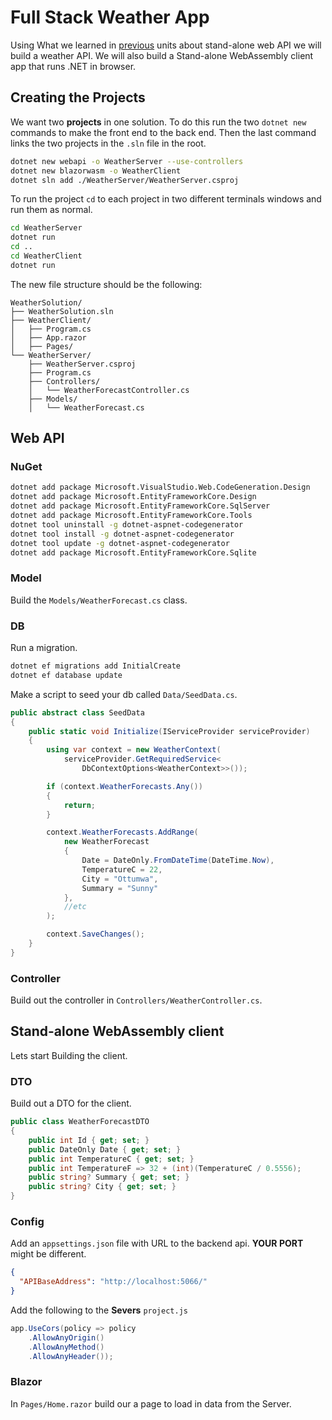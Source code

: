 # Full Stack Weather App

Using What we learned in [previous](https://learn.microsoft.com/en-us/aspnet/core/tutorials/first-mongo-app?view=aspnetcore-9.0&tabs=visual-studio) units about stand-alone web API we will build a weather API.
We will also build a Stand-alone WebAssembly client app that runs .NET in browser.

## Creating the Projects

We want two **projects** in one solution. 
To do this run the two `dotnet new` commands to make the front end to the back end. 
Then the last command links the two projects in the `.sln` file in the root. 

```bash
dotnet new webapi -o WeatherServer --use-controllers
dotnet new blazorwasm -o WeatherClient
dotnet sln add ./WeatherServer/WeatherServer.csproj 
```

To run the project `cd` to each project in two different terminals windows and run them as normal. 

```bash
cd WeatherServer
dotnet run 
cd ..
cd WeatherClient
dotnet run
```

The new file structure should be the following: 

```
WeatherSolution/
├── WeatherSolution.sln
├── WeatherClient/
│   ├── Program.cs
│   ├── App.razor
│   ├── Pages/
└── WeatherServer/
    ├── WeatherServer.csproj
    ├── Program.cs
    ├── Controllers/
    │   └── WeatherForecastController.cs
    ├── Models/
    │   └── WeatherForecast.cs
```


## Web API

### NuGet

```bash
dotnet add package Microsoft.VisualStudio.Web.CodeGeneration.Design
dotnet add package Microsoft.EntityFrameworkCore.Design
dotnet add package Microsoft.EntityFrameworkCore.SqlServer
dotnet add package Microsoft.EntityFrameworkCore.Tools
dotnet tool uninstall -g dotnet-aspnet-codegenerator
dotnet tool install -g dotnet-aspnet-codegenerator
dotnet tool update -g dotnet-aspnet-codegenerator
dotnet add package Microsoft.EntityFrameworkCore.Sqlite
```

### Model

Build the `Models/WeatherForecast.cs` class.

### DB

Run a migration.

```bash
dotnet ef migrations add InitialCreate
dotnet ef database update
```

Make a script to seed your db called `Data/SeedData.cs`. 

```csharp
public abstract class SeedData
{
    public static void Initialize(IServiceProvider serviceProvider)
    {
        using var context = new WeatherContext(
            serviceProvider.GetRequiredService<
                DbContextOptions<WeatherContext>>());

        if (context.WeatherForecasts.Any())
        {
            return;
        }

        context.WeatherForecasts.AddRange(
            new WeatherForecast
            {
                Date = DateOnly.FromDateTime(DateTime.Now),
                TemperatureC = 22,
                City = "Ottumwa",
                Summary = "Sunny"
            },
            //etc
        );

        context.SaveChanges();
    }
}
```

### Controller

Build out the controller in `Controllers/WeatherController.cs`. 

## Stand-alone WebAssembly client

Lets start Building the client. 


### DTO

Build out a DTO for the client. 

```csharp
public class WeatherForecastDTO
{
    public int Id { get; set; }
    public DateOnly Date { get; set; }
    public int TemperatureC { get; set; }
    public int TemperatureF => 32 + (int)(TemperatureC / 0.5556);
    public string? Summary { get; set; }
    public string? City { get; set; }
}
```

### Config

Add an `appsettings.json` file with URL to the backend api. 
**YOUR PORT** might be different. 

```json
{
  "APIBaseAddress": "http://localhost:5066/"
}
```

Add the following to the **Severs** `project.js`

```csharp
app.UseCors(policy => policy
    .AllowAnyOrigin()
    .AllowAnyMethod()
    .AllowAnyHeader());
```


### Blazor

In `Pages/Home.razor` build our a page to load in data from the Server. 